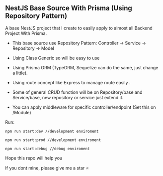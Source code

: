 ## NestJS Base Source With Prisma (Using Repository Pattern)
A base NestJS project that I create to easily apply to almost all Backend Project With Prisma. 
- This base source use Repository Pattern: Controller -> Service -> Repository -> Model
- Using Class Generic so will be easy to use
- Using Prisma ORM (TypeORM, Sequelize can do the same, just change a little).
- Using route concept like Express to manage route easily .
- Some of general CRUD function will be on Repository/base and Service/base, new repository or service just extend it.

- You can apply middleware for specific controller/endpoint (Set this on /Module)


Run:
```
npm run start:dev //development enviroment

npm run start:prod //development enviroment

npm run start:debug //debug enviroment
```

Hope this repo will help you 

If you dont mine, please give me a star ⭐